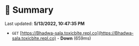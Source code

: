 # 📖 Summary
Last updated: **5/13/2022, 10:47:35 PM**

- `GET` [https://Bhadwa-sala.toxicblte.repl.co](https://Bhadwa-sala.toxicblte.repl.co) - **Down** (659ms)

